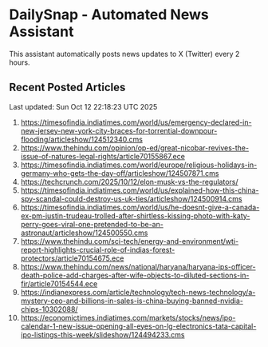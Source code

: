 # DailySnap - Automated News Assistant

This assistant automatically posts news updates to X (Twitter) every 2 hours.

## Recent Posted Articles

Last updated: Sun Oct 12 22:18:23 UTC 2025

1. https://timesofindia.indiatimes.com/world/us/emergency-declared-in-new-jersey-new-york-city-braces-for-torrential-downpour-flooding/articleshow/124512340.cms
2. https://www.thehindu.com/opinion/op-ed/great-nicobar-revives-the-issue-of-natures-legal-rights/article70155867.ece
3. https://timesofindia.indiatimes.com/world/europe/religious-holidays-in-germany-who-gets-the-day-off/articleshow/124507871.cms
4. https://techcrunch.com/2025/10/12/elon-musk-vs-the-regulators/
5. https://timesofindia.indiatimes.com/world/us/explained-how-this-china-spy-scandal-could-destroy-us-uk-ties/articleshow/124500914.cms
6. https://timesofindia.indiatimes.com/world/us/he-doesnt-give-a-canada-ex-pm-justin-trudeau-trolled-after-shirtless-kissing-photo-with-katy-perry-goes-viral-one-pretended-to-be-an-astronaut/articleshow/124500550.cms
7. https://www.thehindu.com/sci-tech/energy-and-environment/wti-report-highlights-crucial-role-of-indias-forest-protectors/article70154675.ece
8. https://www.thehindu.com/news/national/haryana/haryana-ips-officer-death-police-add-charges-after-wife-objects-to-diluted-sections-in-fir/article70154544.ece
9. https://indianexpress.com/article/technology/tech-news-technology/a-mystery-ceo-and-billions-in-sales-is-china-buying-banned-nvidia-chips-10302088/
10. https://economictimes.indiatimes.com/markets/stocks/news/ipo-calendar-1-new-issue-opening-all-eyes-on-lg-electronics-tata-capital-ipo-listings-this-week/slideshow/124494233.cms
